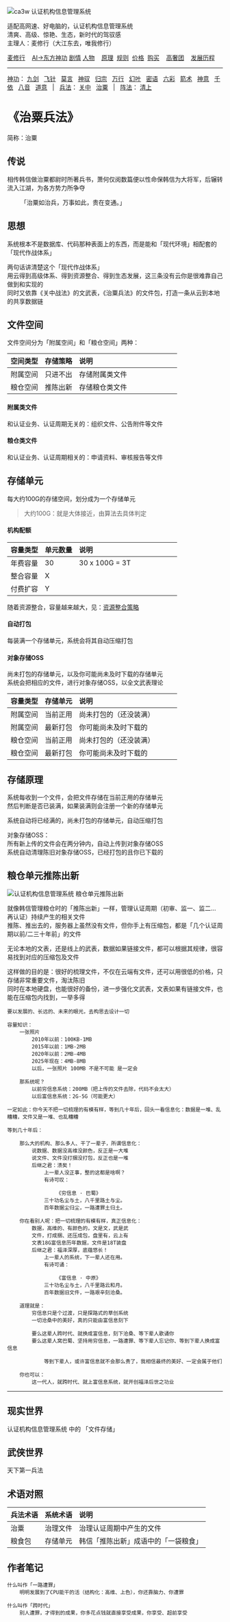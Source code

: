 ![](../../static/ca3w.png "ca3w 认证机构信息管理系统")

适配高网速、好电脑的，认证机构信息管理系统 <br/>
清爽、高级、惊艳、生态，新时代的驾驭感 <br/>
主理人：麦修行（大江东去，唯我修行）

[麦修行][]&nbsp;&nbsp;&nbsp;&nbsp;[AI->东方神功][东方神功]&nbsp;[剧情][]&nbsp;[人物][]&nbsp;&nbsp;&nbsp;&nbsp;[原理][]&nbsp;&nbsp;[规则][]&nbsp;&nbsp;[价格][]&nbsp;&nbsp;[购买][]&nbsp;&nbsp;&nbsp;&nbsp;[高奢团][]&nbsp;&nbsp;&nbsp;&nbsp;[发展历程][]

[麦修行]: https://github.com/ca3w/BEST
[东方神功]: https://github.com/ca3w/ai-dongfangshengong
[剧情]: https://github.com/ca3w/dongfangernvqing/blob/main/root/BEST.md
[人物]: https://github.com/ca3w/dongfangernvqing/blob/main/root/renwu.md
[原理]: https://github.com/ca3w/key
[规则]: https://github.com/ca3w/rule
[价格]: https://github.com/ca3w/pricing
[购买]: https://github.com/ca3w/howtobuy
[高奢团]: https://github.com/ca3w/tuan
[发展历程]: https://github.com/ca3w/development

***

[神功][]：&nbsp;[九剑][]&nbsp;&nbsp;&nbsp;[飞针][]&nbsp;&nbsp;&nbsp;[莫言][]&nbsp;&nbsp;&nbsp;[神驭][]&nbsp;&nbsp;&nbsp;[归宗][]&nbsp;&nbsp;&nbsp;[万行][]&nbsp;&nbsp;&nbsp;[幻叶][]&nbsp;&nbsp;&nbsp;[密语][]&nbsp;&nbsp;&nbsp;[六彩][]&nbsp;&nbsp;&nbsp;[箭术][]&nbsp;&nbsp;&nbsp;[神意][]&nbsp;&nbsp;&nbsp;[千依][]&nbsp;&nbsp;&nbsp;[八音][]&nbsp;&nbsp;&nbsp;[道意][]&nbsp;&nbsp;&nbsp;|&nbsp;&nbsp;&nbsp;[兵法][]：&nbsp;[关中][]&nbsp;&nbsp;&nbsp;[治粟][]&nbsp;&nbsp;&nbsp;|&nbsp;&nbsp;&nbsp;[阵法][]：&nbsp;[清上][]

[神功]: https://github.com/ca3w/ai-dongfangshengong

[九剑]: ../../wugong/fuyaojiujian/BEST.md
[飞针]: ../../wugong/feizhenbaodian/BEST.md
[莫言]: ../../wugong/moyan/BEST.md
[神驭]: ../../wugong/shenyu/BEST.md
[归宗]: ../../wugong/baichuanguizong/BEST.md
[万行]: ../../wugong/yufengwanxing/BEST.md
[幻叶]: ../../wugong/huanyezhi/BEST.md
[密语]: ../../wugong/chenqiaomiyu/BEST.md
[六彩]: ../../wugong/liucaishenjian/BEST.md
[箭术]: ../../wugong/linjiajianshu/BEST.md
[神意]: ../../wugong/shenyiduoxinzhao/BEST.md
[千依]: ../../wugong/qianyizijian/BEST.md
[八音]: ../../wugong/bayinshengxin/BEST.md
[道意]: ../../wugong/daoyicuican/BEST.md

[兵法]: https://github.com/ca3w/ai-dongfangshengong#兵法目录

[关中]: ../../bingfa/guanzhongzhanfa/BEST.md
[治粟]: ../../bingfa/zhisubingfa/BEST.md

[阵法]: https://github.com/ca3w/ai-dongfangshengong#阵法目录

[清上]: ../../zhenfa/qingshangbeidouzhen/BEST.md

# 《治粟兵法》

简称：治粟

## 传说

相传韩信做治粟都尉时所著兵书，萧何仅阅数篇便以性命保韩信为大将军，后辗转流入江湖，为各方势力所争夺

&nbsp;&nbsp;&nbsp;&nbsp;&nbsp;&nbsp;&nbsp;&nbsp;「治粟如治兵，万事如此，贵在变通。」

## 思想

系统根本不是数据库、代码那种表面上的东西，而是能和「现代环境」相配套的「现代作战体系」

两句话讲清楚这个「现代作战体系」 <br/>
用云得到高级体系、得到资源整合、得到生态发展，这三条没有云你是很难靠自己做到和实现的 <br/>
同时又依靠《关中战法》的文武表，《治粟兵法》的文件包，打造一条从云到本地的共享数据链

## 文件空间

文件空间分为「附属空间」和「粮仓空间」两种：

空间类型  |存储策略  |说明&nbsp;&nbsp;&nbsp;&nbsp;&nbsp;&nbsp;&nbsp;&nbsp;&nbsp;&nbsp;&nbsp;&nbsp;&nbsp;&nbsp;&nbsp;&nbsp;&nbsp;&nbsp;&nbsp;&nbsp;&nbsp;&nbsp;&nbsp;&nbsp;&nbsp;&nbsp;&nbsp;&nbsp;&nbsp;&nbsp;&nbsp;&nbsp;&nbsp;&nbsp;&nbsp;&nbsp;&nbsp;&nbsp;&nbsp;&nbsp;&nbsp;&nbsp;&nbsp;&nbsp;
----------|----------|:---------------
附属空间  |只进不出  |存储附属类文件
粮仓空间  |推陈出新  |存储粮仓类文件

#### 附属类文件

和认证业务、认证周期无关的：组织文件、公告附件等文件

#### 粮仓类文件

和认证业务、认证周期相关的：申请资料、审核报告等文件

## 存储单元

每大约100G的存储空间，划分成为一个存储单元
> 大约100G：就是大体接近，由算法去具体判定

#### 机构配额

容量类型  |单元数量  |说明&nbsp;&nbsp;&nbsp;&nbsp;&nbsp;&nbsp;&nbsp;&nbsp;&nbsp;&nbsp;&nbsp;&nbsp;&nbsp;&nbsp;&nbsp;&nbsp;&nbsp;&nbsp;&nbsp;&nbsp;&nbsp;&nbsp;&nbsp;&nbsp;&nbsp;&nbsp;&nbsp;&nbsp;&nbsp;&nbsp;&nbsp;&nbsp;&nbsp;&nbsp;&nbsp;&nbsp;&nbsp;&nbsp;&nbsp;&nbsp;&nbsp;&nbsp;&nbsp;&nbsp;
----------|----------|:----------------
年费容量  |30        |30 x 100G  = 3T
整合容量  |X         |
付费扩容  |Y         |

随着资源整合，容量越来越大，见：[资源整合策略][]

[资源整合策略]: https://github.com/ca3w/rule/#资源整合策略

#### 自动打包

每装满一个存储单元，系统会将其自动压缩打包

#### 对象存储OSS

尚未打包的存储单元，以及你可能尚未及时下载的存储单元 <br/>
系统会把相应的文件，进行对象存储OSS，以全文武表理论

容量类型  |存储单元  |说明&nbsp;&nbsp;&nbsp;&nbsp;&nbsp;&nbsp;&nbsp;&nbsp;&nbsp;&nbsp;&nbsp;&nbsp;&nbsp;&nbsp;&nbsp;&nbsp;&nbsp;&nbsp;&nbsp;&nbsp;&nbsp;&nbsp;&nbsp;&nbsp;&nbsp;&nbsp;&nbsp;&nbsp;&nbsp;&nbsp;&nbsp;&nbsp;&nbsp;&nbsp;&nbsp;&nbsp;&nbsp;&nbsp;&nbsp;&nbsp;&nbsp;&nbsp;&nbsp;&nbsp;
----------|----------|:-----------------------
附属空间  |当前正用  |尚未打包的（还没装满）
附属空间  |最新打包  |你可能尚未及时下载的
粮仓空间  |当前正用  |尚未打包的（还没装满）
粮仓空间  |最新打包  |你可能尚未及时下载的

## 存储原理

系统每收到一个文件，会把文件存储在当前正用的存储单元 <br/>
然后判断是否已装满，如果装满则会注册一个新的存储单元

系统自动将已经满的，尚未打包的存储单元，自动压缩打包

对象存储OSS： <br/>
所有新上传的文件会在两分钟内，自动上传到对象存储OSS <br/>
系统自动清理陈旧对象存储OSS，已经打包的且你已下载的

## 粮仓单元推陈出新

![](./static/01-tuichenchuxin.jpg "认证机构信息管理系统 粮仓单元推陈出新")

就像韩信管理粮仓时的「推陈出新」一样，管理认证周期（初审、监一、监二... 再认证）持续产生的相关文件 <br/>
推陈、推出去的，服务器上虽然没有文件，但你手上有压缩包，都是「几个认证周期以前/二三十年前」的文件

无论本地的文表，还是线上的武表，数据如果链接文件，都可以根据其规律，很容易找到对应的压缩包及文件

这样做的目的是：很好的梳理文件，不仅在云端有文件，还可以用很低的价格，只存储非常重要文件，淘汰陈旧 <br/>
同时在本地硬盘，也能很好的备份，进一步强化文武表，文表如果有链接文件，也能在压缩包内找到，一举多得

```text
要以发展的、长远的、未来的眼光，去构思去设计一切

容量知识：
    一张照片
        2010年以前：100KB-1MB
        2015年以前：1MB-2MB
        2020年以前：2MB-4MB
        2025年现在：4MB-8MB
        以后，一张照片 100MB 不是不可能 是一定会

    那系统呢？
        以前穷信息系统：200MB（把上传的文件去除，代码不会太大）
        以后富信息系统：2G-5G（可能更大）

一定如此：你今天不把一切梳理的有模有样，等到几十年后，回头一看信息化：数据是一堆、乱糟糟，文件又是一堆、也乱糟糟

等到几十年后：

    那么大的机构、那么多人、干了一辈子，所谓信息化：
        说数据、数据没高维没颜色，反正是一大堆
        说文件、文件没打捆没打包，反正也是一堆
        后继之君：溃矣！
            上一辈人没正事，整的这都是啥啊？
            有诗可叹：

                《穷信息 · 巴蜀》
            三十功名尘与土，八千里路土与尘。
            百年数据尘归尘，一路遭罪土归土。

    你在看别人呢：把一切梳理的有模有样，真正信息化：
        数据，高维的、有颜色的，文是文，武是武
        文件，打成捆、还压成包，盘里有，云上有
        文表18G富信息历年数据，文件是18T装盘
        后继之君：福泽深厚，底蕴悠长！
            上一辈人的系统，下一辈人还在用。
            有诗可诵：

                《富信息 · 中原》
            三十功名尘与土，八千里路云和月。
            百年数据旧文件，一路艰辛刻沧桑。

    道理就是：
        穷信息只是个过渡，只是探路式的草创系统
        一切沧桑中的美好，真的只能由富信息刻下

        要么这辈人跨时代、就换成富信息，刻下沧桑、等下辈人歌诵你
        要么这辈人窝巴蜀、坚持用穷信息，一路遭罪、等下辈人忘记你、等到下辈人换成富信息

            等到下辈人，或许富信息就不会那么贵了，我相信最终的美好、一定会属于他们

    你也可以：
        这一代人，就跨时代、就上富信息系统，就开创福泽后世之功业

```

***

## 现实世界

认证机构信息管理系统 中的 「文件存储」

## 武侠世界

天下第一兵法

## 术语对照

兵法术语  |系统术语    |说明
:---------|:-----------|:-------------------------------------
治粟      |治理文件    |治理认证周期中产生的文件
粮食包    |存储单元    |韩信「推陈出新」成语中的「一袋粮食」

## 作者笔记

```text
什么叫作「一路遭罪」
    明明发展到了CPU能干的活（结构化：高维、上色），你还靠脑力、你遭罪

什么叫作「跨时代」
    别人遭罪，才得到的成果，你多花点钱就直接享受成果，你享受、超前享受
```
